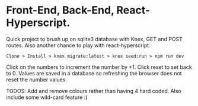 # Front-End, Back-End, React-Hyperscript.

Quick project to brush up on sqlite3 database with Knex, GET and POST routes.
Also another chance to play with react-hyperscript.

```Clone > Install > knex migrate:latest > knex seed:run > npm run dev```

Click on the numbers to increment the number by +1. Click reset to set back to 0.
Values are saved in a database so refreshing the browser does not reset the number values.

TODOS: Add and remove colours rather than having 4 hard coded. Also include some wild-card feature :)
